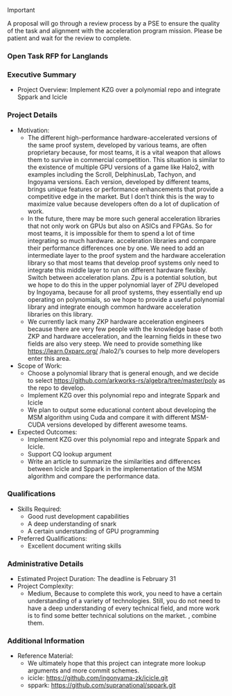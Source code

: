> [!IMPORTANT]
A proposal will go through a review process by a PSE to ensure the quality of the task and alignment with the acceleration program mission. Please be patient and wait for the review to complete.
> 

### Open Task RFP for Langlands

### Executive Summary

- Project Overview: Implement KZG over a polynomial repo and integrate Sppark and Icicle

### Project Details

- Motivation:
    - The different high-performance hardware-accelerated versions of the same proof system, developed by various teams, are often proprietary because, for most teams, it is a vital weapon that allows them to survive in commercial competition. This situation is similar to the existence of multiple GPU versions of a game like Halo2, with examples including the Scroll, DelphinusLab, Tachyon, and Ingoyama versions. Each version, developed by different teams, brings unique features or performance enhancements that provide a competitive edge in the market. But I don’t think this is the way to maximize value because developers often do a lot of duplication of work.
    - In the future, there may be more such general acceleration libraries that not only work on GPUs but also on ASICs and FPGAs. So for most teams, it is impossible for them to spend a lot of time integrating so much hardware. acceleration libraries and compare their performance differences one by one. We need to add an intermediate layer to the proof system and the hardware acceleration library so that most teams that develop proof systems only need to integrate this middle layer to run on different hardware flexibly. Switch between acceleration plans. Zpu is a potential solution, but we hope to do this in the upper polynomial layer of ZPU developed by Ingoyama, because for all proof systems, they essentially end up operating on polynomials, so we hope to provide a useful polynomial library and integrate enough common hardware acceleration libraries on this library.
    - We currently lack many ZKP hardware acceleration engineers because there are very few people with the knowledge base of both ZKP and hardware acceleration, and the learning fields in these two fields are also very steep. We need to provide something like https://learn.0xparc.org/ /halo2/’s courses to help more developers enter this area.
- Scope of Work:
    - Choose a polynomial library that is general enough, and we decide to select https://github.com/arkworks-rs/algebra/tree/master/poly as the repo to develop.
    - Implement KZG over this polynomial repo and integrate Sppark and Icicle
    - We plan to output some educational content about developing the MSM algorithm using Cuda and compare it with different MSM-CUDA versions developed by different awesome teams.
- Expected Outcomes:
    - Implement KZG over this polynomial repo and integrate Sppark and Icicle.
    - Support CQ lookup argument
    - Write an article to summarize the similarities and differences between Icicle and Sppark in the implementation of the MSM algorithm and compare the performance data.

### Qualifications

- Skills Required:
    - Good rust development capabilities
    - A deep understanding of snark
    - A certain understanding of GPU programming
- Preferred Qualifications:
    - Excellent document writing skills

### Administrative Details

- Estimated Project Duration:
    The deadline is February 31
- Project Complexity:
    - Medium, Because to complete this work, you need to have a certain understanding of a variety of technologies. Still, you do not need to have a deep understanding of every technical field, and more work is to find some better technical solutions on the market. , combine them.

### Additional Information

- Reference Material:
    - We ultimately hope that this project can integrate more lookup arguments and more commit schemes.
    - icicle: https://github.com/ingonyama-zk/icicle.git
    - sppark: https://github.com/supranational/sppark.git
